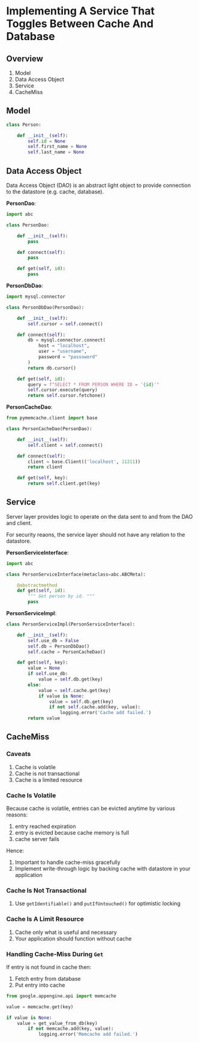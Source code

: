 
# Implementing A Service That Toggles Between Cache And Database

## Overview

1. Model
1. Data Access Object
1. Service
1. CacheMiss

## Model

```python
class Person:

    def __init__(self):
        self.id = None
        self.first_name = None
        self.last_name = None

```

## Data Access Object

Data Access Object (DAO) is an abstract light object to provide connection to the datastore (e.g. cache, database).

__PersonDao__:
```python
import abc

class PersonDao:

    def __init__(self):
        pass

    def connect(self):
        pass

    def get(self, id):
        pass

```

__PersonDbDao__:
```python
import mysql.connector

class PersonDbDao(PersonDao):

    def __init__(self):
        self.cursor = self.connect()

    def connect(self):
        db = mysql.connector.connect(
            host = "localhost",
            user = "username",
            password = "passoword"
        )
        return db.cursor()

    def get(self, id):
        query = f"SELECT * FROM PERSON WHERE ID = '{id}'"
        self.cursor.execute(query)
        return self.cursor.fetchone()

```

__PersonCacheDao__:
```python
from pymemcache.client import base

class PersonCacheDao(PersonDao):

    def __init__(self):
        self.client = self.connect()

    def connect(self):
        client = base.Client(('localhost', 11211))
        return client

    def get(self, key):
        return self.client.get(key)

```

## Service

Server layer provides logic to operate on the data sent to and from the DAO and client.

For security reaons, the service layer should not have any relation to the datastore.

__PersonServiceInterface__:

```python
import abc

class PersonServiceInterface(metaclass=abc.ABCMeta):

    @abstractmethod
    def get(self, id):
        """ Get person by id. """
        pass

```

__PersonServiceImpl__:

```python
class PersonServiceImpl(PersonServiceInterface):

    def __init__(self):
        self.use_db = False
        self.db = PersonDbDao()
        self.cache = PersonCacheDao()

    def get(self, key):
        value = None
        if self.use_db:
            value = self.db.get(key)
        else:
            value = self.cache.get(key)
            if value is None:
                value = self.db.get(key)
                if not self.cache.add(key, value):
                    logging.error('Cache add failed.')
        return value

```

## CacheMiss

### Caveats

1. Cache is volatile
1. Cache is not transactional
1. Cache is a limited resource

### Cache Is Volatile

Because cache is volatile, entries can be evicted anytime by various reasons:

1. entry reached expiration
1. entry is evicted because cache memory is full
1. cache server fails

Hence:

1. Important to handle cache-miss gracefully
1. Implement write-through logic by backing cache with datastore in your application

### Cache Is Not Transactional

1. Use `getIdentifiable()` and `putIfUntouched()` for optimistic locking

### Cache Is A Limit Resource

1. Cache only what is useful and necessary
1. Your application should function without cache

### Handling Cache-Miss During `Get`

If entry is not found in cache then:

1. Fetch entry from database
1. Put entry into cache

```python
from google.appengine.api import memcache

value = memcache.get(key)

if value is None:
    value = get_value_from_db(key)
        if not memcache.add(key, value):
            logging.error('Memcache add failed.')

```
